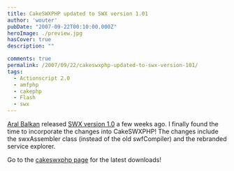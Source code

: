 ```yaml
---
title: CakeSWXPHP updated to SWX version 1.01
author: 'wouter'
pubDate: "2007-09-22T00:10:00.000Z"
heroImage: ./preview.jpg
hasCover: true
description: ""

comments: true
permalink: /2007/09/22/cakeswxphp-updated-to-swx-version-101/
tags:
  - Actionscript 2.0
  - amfphp
  - cakephp
  - Flash
  - swx
---
```

[Aral Balkan][1] released [SWX version 1.0][2] a few weeks ago. I finally found the time to incorporate the changes into CakeSWXPHP! The changes include the swxAssembler class (instead of the old swfCompiler) and the rebranded service explorer.

Go to the [cakeswxphp page][3] for the latest downloads!

 [1]: http://www.aralbalkan.com/ "Blog of Aral Balkan"
 [2]: http://www.swxformat.org "Official SWX homepage"
 [3]: /cakeswxphp